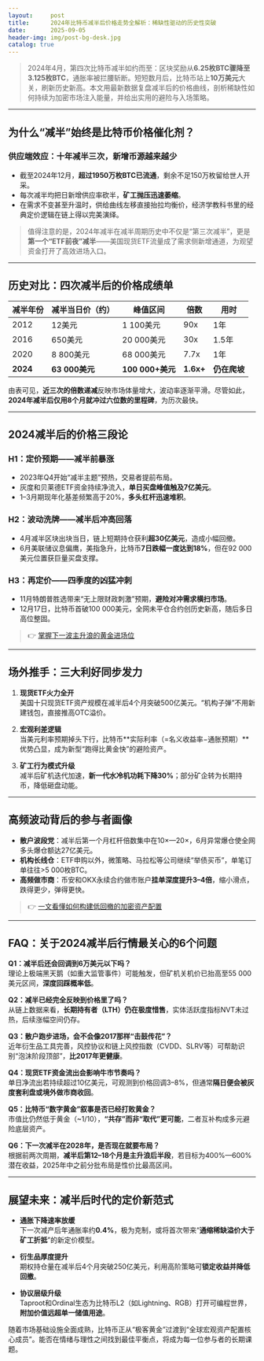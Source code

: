 ```yaml
---
layout:     post
title:      2024年比特币减半后价格走势全解析：稀缺性驱动的历史性突破
date:       2025-09-05
header-img: img/post-bg-desk.jpg
catalog: true
---
```


> 2024年4月，第四次比特币减半如约而至：区块奖励从**6.25枚BTC骤降至3.125枚BTC**，通胀率被拦腰斩断。短短数月后，比特币站上**10万美元**大关，刷新历史新高。本文用最新数据复盘减半后的价格曲线，剖析稀缺性如何持续为加密市场注入能量，并给出实用的避险与入场策略。

---

## 为什么“减半”始终是比特币价格催化剂？

### 供应端效应：十年减半三次，新增币源越来越少
- 截至2024年12月，**超过1950万枚BTC已流通**，剩余不足150万枚留给世人开采。  
- 每次减半均把日新增供应率砍半，**矿工抛压迅速萎缩**。  
- 在需求不变甚至升温时，供给曲线左移直接抬拉均衡价，经济学教科书里的经典定价逻辑在链上得以完美演绎。

> 值得注意的是，2024年减半在减半周期历史中不仅是“第三次减半”，更是**第一个“ETF前夜”减半**——美国现货ETF流量成了需求侧新增通道，为观望资金打开了高效进场入口。

---

## 历史对比：四次减半后的价格成绩单

| 减半年份 | 减半当日价（约） | 峰值区间 | 倍数 | 用时 |
|---|---|---|---|---|
| 2012 | 12美元 | 1 100美元 | 90x | 1年 |
| 2016 | 650美元 | 20 000美元 | 30x | 1.5年 |
| 2020 | 8 800美元 | 68 000美元 | 7.7x | 1年 |
| **2024** | **63 000美元** | **100 000+美元** | **1.6x+** | **仍在爬坡** |

由表可见，**近三次的倍数递减**反映市场体量增大，波动率逐渐平滑。尽管如此，**2024年减半后仅用8个月就冲过六位数的里程碑**，为历次最快。

---

## 2024减半后的价格三段论

### H1：定价预期——减半前暴涨
- 2023年Q4开始“减半主题”预热，交易者提前布局。  
- 灰度和贝莱德ETF资金持续净流入，**单日买盘峰值触及7亿美元**。  
- 1–3月期现年化基差频繁高于20%，**多头杠杆迅速堆积**。

### H2：波动洗牌——减半后冲高回落
- 4月减半区块出块当日，链上短期持仓获利**超30亿美元**，造成小幅回撤。  
- 6月美联储议息偏鹰，美指急升，比特币**7日跌幅一度达到18%**，但在92 000美元位置获巨量买盘支撑。

### H3：再定价——四季度的凶猛冲刺  
- 11月特朗普胜选带来“无上限财政刺激”预期，**避险对冲需求横扫市场**。  
- 12月17日，比特币首破100 000美元，全网未平仓合约创历史新高，随后多日高位整固。  

> 👉 [掌握下一波主升浪的黄金进场位](https://okxdog.com/)

---

## 场外推手：三大利好同步发力

1. **现货ETF火力全开**  
   美国十只现货ETF资产规模在减半后4个月突破500亿美元。“机构子弹”不用新建钱包，直接推高OTC溢价。

2. **宏观利差逻辑**  
   当美元利率预期掉头下行，比特币**实际利率（=名义收益率−通胀预期）**优势凸显，成为新型“跑得比黄金快”的避险资产。

3. **矿工行为模式升级**  
   减半后矿机迭代加速，**新一代水冷机功耗下降30%**；部分矿企转为长期持币，降低砸盘动能。

---

## 高频波动背后的参与者画像

- **散户波段党**：减半后第一个月杠杆倍数集中在10×—20×，6月异常爆仓使全网多头爆仓额达27亿美元。  
- **机构长线仓**：ETF申购以外，微策略、马拉松等公司继续“举债买币”，单笔订单往往>5 000枚BTC。  
- **高频做市商**：币安和OKX永续合约做市账户**挂单深度提升3–4倍**，缩小滑点，跌得更少，弹得更快。

> 👉 [一文看懂如何构建低回撤的加密资产配置](https://okxdog.com/)

---

## FAQ：关于2024减半后行情最关心的6个问题

**Q1：减半后还会回调到6万美元以下吗？**  
理论上极端黑天鹅（如重大监管事件）可能触发，但矿机关机价已抬高至55 000美元区间，**深度回踩概率低**。

**Q2：减半已经完全反映到价格里了吗？**  
从链上数据来看，**长期持有者（LTH）仍在极度惜售**，实体活跃度指标NVT未过热，后续涨幅空间仍存。

**Q3：散户跑步进场，会不会像2017那样“击鼓传花”？**  
近年衍生品工具完善，风控协议和链上风控指数（CVDD、SLRV等）可帮助识别“泡沫阶段顶部”，**比2017年更健康**。

**Q4：现货ETF资金流出会影响牛市节奏吗？**  
单日净流出若持续超过10亿美元，可观测到价格回调3–8%，但通常**隔日便会被灰度套利盘或境外做市商收回**。

**Q5：比特币“数字黄金”叙事是否已经打败黄金？**  
市值比仍然低于黄金（~1/10），**“共存”而非“取代”更可能**，二者互补构成多元避险底层资产。

**Q6：下一次减半在2028年，是否现在就要布局？**  
根据前两次周期，**减半后第12–18个月是主升浪后半段**，若目标为400%—600%潜在收益，2025年中之前分批布局是性价比最高区间。

---

## 展望未来：减半后时代的定价新范式

- **通胀下降速率放缓**  
  下一次减产后年通胀率约**0.4%**，极为克制，或将首次带来“**通缩稀缺溢价大于矿工折抵**”的新定价模型。

- **衍生品厚度提升**  
  期权持仓量在减半后4个月突破250亿美元，利用高阶策略可**锁定收益并降低回撤**。

- **协议层级升级**  
  Taproot和Ordinal生态为比特币L2（如Lightning、RGB）打开可编程世界，**附加价值远超单一储值用途**。

随着市场基础设施全面成熟，比特币正从“极客黄金”过渡到“全球宏观资产配置核心成员”。能否在情绪与理性之间找到最佳平衡点，将成为每一位参与者的长期课题。